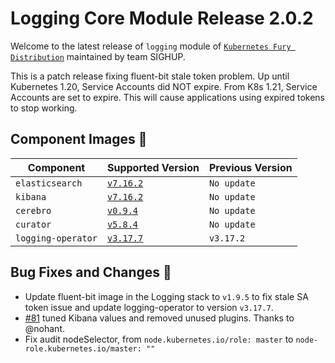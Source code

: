 # Logging Core Module Release 2.0.2

Welcome to the latest release of `logging` module of [`Kubernetes Fury
Distribution`](https://github.com/sighupio/fury-distribution) maintained by team
SIGHUP.

This is a patch release fixing fluent-bit stale token problem. Up until Kubernetes 1.20, Service Accounts did NOT expire.
From K8s 1.21, Service Accounts are set to expire. This will cause applications using expired tokens to stop working.

## Component Images 🚢

| Component          | Supported Version                                                                                      | Previous Version |
|--------------------|--------------------------------------------------------------------------------------------------------|------------------|
| `elasticsearch`    | [`v7.16.2`](https://www.elastic.co/guide/en/elasticsearch/reference/current/release-notes-7.16.3.html) | `No update`      |
| `kibana`           | [`v7.16.2`](https://www.elastic.co/guide/en/kibana/current/release-notes-7.16.2.html)                  | `No update`      |
| `cerebro`          | [`v0.9.4`](https://github.com/lmenezes/cerebro/releases/tag/v0.9.4)                                    | `No update`      |
| `curator`          | [`v5.8.4`](https://github.com/elastic/curator/releases/tag/v5.8.4)                                     | `No update`      |
| `logging-operator` | [`v3.17.7`](https://github.com/banzaicloud/logging-operator/releases/tag/3.17.2)                       | `v3.17.2`        |

## Bug Fixes and Changes 🐛

- Update fluent-bit image in the Logging stack to `v1.9.5` to fix stale SA token issue and update logging-operator to
  version `v3.17.7`.
- [#81](https://github.com/sighupio/fury-kubernetes-logging/pull/81) tuned Kibana values and removed unused plugins.
  Thanks to @nohant.
- Fix audit nodeSelector, from `node.kubernetes.io/role: master` to `node-role.kubernetes.io/master: ""`  









